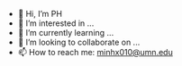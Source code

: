 - 👋 Hi, I’m PH
- 👀 I’m interested in ...
- 🌱 I’m currently learning ...
- 💞️ I’m looking to collaborate on ...
- 📫 How to reach me: minhx010@umn.edu

<!---
minhx010/minhx010 is a ✨ special ✨ repository because its `README.md` (this file) appears on your GitHub profile.
You can click the Preview link to take a look at your changes.
--->
